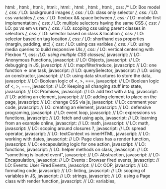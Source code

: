html:     <!-- LO: using emoji -->,
html:   <!-- LO: added classes to tag -->,
html:   <!-- LO: header stuff, like title, favicon, meta tags -->,
html:   <!-- LO: semantic HTML -->,
html:   <!-- LO: tag: nav -->,
html:   <!-- LO: using a cdn -->,
html:   <!-- LO: using font awesome -->,
html: <!-- LO: head vs body -->,
css: /* LO: Box model */,
css: /* LO: background images */,
css: /* LO: class only selector */,
css: /* LO: css variables */,
css: /* LO: flexbox && space between */,
css: /* LO: mobile first implementation */,
css: /* LO: multiple selectors having the same CSS */,
css: /* LO: px vs em vs rem */,
css: /* LO: scoping css using parent classes in selectors */,
css: /* LO: selector based on class & location */,
css: /* LO: selector based on tag locaiton */,
css: /* LO: shorthand css properties (margin, padding, etc) */,
css: /* LO: using css varibles */,
css: /* LO: using media queries to build responsive UIs */,
css: /* LO: vertical centering with Flexbox */,
css: /*LO: using multiple CSS classes*/,
javascript:       // LO: Anonymous Functions,
javascript:       // LO: Objects,
javascript:       // LO: debugging in JS,
javascript:       // LO: map/filter/reduce,
javascript:       // LO: one function => one task,
javascript:       // LO: querySelector,
javascript:       // LO: using an constructor,
javascript:       // LO: using data structures to store the data,
javascript:     // LO: Boolean logic of <, >, ===,
javascript:     // LO: Boolean logic of <, >, ===,
javascript:     // LO: Keeping all changing stuff into state,
javascript:     // LO: Promises,
javascript:     // LO: add text with a tag,
javascript:     // LO: adding an element,
javascript:     // LO: adding element to place on the page,
javascript:     // LO: change CSS via js,
javascript:     // LO: comment your code,
javascript:     // LO: creating an element,
javascript:     // LO: defensive programing,
javascript:     // LO: event loop,
javascript:     // LO: expressions vs functions,
javascript:     // LO: fetch and using apis,
javascript:     // LO: learning from an example online,
javascript:     // LO: math,
javascript:     // LO: math,
javascript:     // LO: scoping around closures ?,
javascript:     // LO: spread operator,
javascript:     // LO: textContext vs innerHTML,
javascript:     // LO: working with dates,
javascript:   // LO: Page class has a render function,
javascript:   // LO: encapsulating logic for one action,
javascript:   // LO: functions,
javascript:   // LO: helper methods on class,
javascript: // LO: "something is loaded event",
javascript: // LO: Abstraction,
javascript: // LO: Encapsulation,
javascript: // LO: Events : Browser fired events,
javascript: // LO: Events: User Fired Events,
javascript: // LO: OOP,
javascript: // LO: formating code,
javascript: // LO: linting,
javascript: // LO: scoping of variables in JS,
javascript: // LO: strings,
javascript: // LO: using a Page class with render function,
javascript: // LO: variables,
